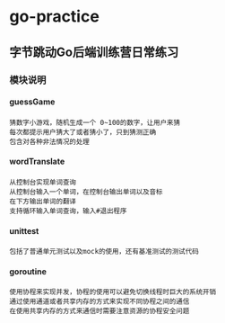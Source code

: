 # go-practice

## 字节跳动Go后端训练营日常练习



### 模块说明

#### guessGame
```
猜数字小游戏，随机生成一个 0~100的数字，让用户来猜
每次都提示用户猜大了或者猜小了，只到猜测正确
包含对各种非法情况的处理
```
#### wordTranslate
```
从控制台实现单词查询
从控制台输入一个单词，在控制台输出单词以及音标
在下方输出单词的翻译
支持循环输入单词查询，输入#退出程序
```
#### unittest
```
包括了普通单元测试以及mock的使用，还有基准测试的测试代码
```
#### goroutine
```
使用协程来实现并发，协程的使用可以避免切换线程时巨大的系统开销
通过使用通道或者共享内存的方式来实现不同协程之间的通信
在使用共享内存的方式来通信时需要注意资源的协程安全问题
```